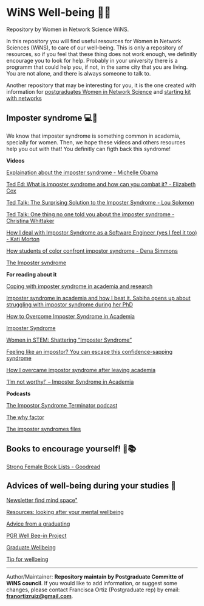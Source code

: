 
# WiNS Well-being 🌻📖

Repository by Women in Network Science WiNS.

In this repository you will find useful resources for Women in Network
Sciences (WiNS), to care of our well-being. This is only a repository of
resources, so if you feel that these thing does not work enough, we
definitly encourage you to look for help. Probably in your university
there is a programm that could help you, if not, in the same city that
you are living. You are not alone, and there is always someone to talk
to.

Another repository that may be interesting for you, it is the one
created with information for [postgraduates Women in Network
Science](https://github.com/FranciscaOrtizRuiz/wins_postgraduate) and
[starting kit with
networks](https://github.com/FranciscaOrtizRuiz/wins_startingwithnetworks)

## Imposter syndrome 💻💬

We know that imposter syndrome is something common in academia,
specially for women. Then, we hope these videos and others resources
help you out with that\! You definitly can figth back this syndrome\!

**Videos**

[Explaination about the imposter syndrome - Michelle
Obama](https://www.youtube.com/watch?v=dumm_XfHkmY)

[Ted Ed: What is imposter syndrome and how can you combat it? -
Elizabeth Cox](https://www.youtube.com/watch?v=ZQUxL4Jm1Lo)

[Ted Talk: The Surprising Solution to the Imposter Syndrome - Lou
Solomon](https://www.youtube.com/watch?v=whyUPLJZljE)

[Ted Talk: One thing no one told you about the imposter syndrome -
Christina Whittaker](https://www.youtube.com/watch?v=OMzoyiAS878)

[How I deal with Impostor Syndrome as a Software Engineer (yes I feel it
too) - Kati Morton](https://www.youtube.com/watch?v=DYPdsCN69lc)

[How students of color confront impostor syndrome - Dena
Simmons](https://www.youtube.com/watch?v=8sQ2p89P0Us)

[The Imposter syndrome](https://www.youtube.com/watch?v=eqhUHyVpAwE)

**For reading about it**

[Coping with imposter syndrome in academia and
research](https://portlandpress.com/biochemist/article/42/3/62/225249/Coping-with-imposter-syndrome-in-academia-and)

[Imposter syndrome in academia and how I beat it. Sabiha opens up about
struggling with impostor syndrome during her
PhD](https://thelifeofscience.com/2020/05/30/imposter-syn-academia/)

[How to Overcome Imposter Syndrome in
Academia](https://www.enago.com/academy/overcome-imposter-syndrome/)

[Imposter
Syndrome](https://www.imperial.ac.uk/students/success-guide/pgr/professional-development/imposter-syndrome/)

[Women in STEM: Shattering “Imposter
Syndrome”](https://www.nyas.org/magazines/beyond-2030-sustainable-development-for-the-next-frontier/women-in-stem-shattering-imposter-syndrome/)

[Feeling like an impostor? You can escape this confidence-sapping
syndrome](https://www.theguardian.com/commentisfree/2017/sep/19/fraud-impostor-syndrome-confidence-self-esteem)

[How I overcame impostor syndrome after leaving
academia](https://www.nature.com/articles/d41586-019-03036-y)

[‘I’m not worthy\!’ – Imposter Syndrome in
Academia](https://researchwhisperer.org/2016/02/02/imposter-syndrome/)

**Podcasts**

[The Impostor Syndrome Terminator
podcast](https://podcasts.google.com/feed/aHR0cHM6Ly9mZWVkcy5jYXB0aXZhdGUuZm0vaW5lcy1wYWRhcg?sa=X&ved=0CAMQ4aUDahcKEwigiJng9pfyAhUAAAAAHQAAAAAQAQ)

[The why factor](https://www.bbc.co.uk/programmes/w3csvtbs)

[The imposter syndromes
files](https://podcasts.google.com/feed/aHR0cHM6Ly9mZWVkcy5idXp6c3Byb3V0LmNvbS84MzEzNjEucnNz?sa=X&ved=0CAMQ4aUDahcKEwjow6rf9pfyAhUAAAAAHQAAAAAQAQ)

## Books to encourage yourself\! 🌻📚

[Strong Female Book Lists -
Goodread](https://www.goodreads.com/list/tag/strong-female)

## Advices of well-being during your studies 🔭

[Newsletter find mind space"](https://findmindspace.com)

[Resources: looking after your mental
wellbeing](https://www.studentminds.org.uk/lookingafteryourmentalwellbeing.html)

[Advice from a
graduating](https://www.youtube.com/watch?v=IMnLUNxM7BY&list=PLE1ZOy5rx12uLi6HNghCT_rJ5Vkx8n_sM)

[PGR Well Bee-in Project](https://sites.manchester.ac.uk/pgrwellbeing/)

[Graduate
Wellbeing](https://www.studentminds.org.uk/graduatewellbeing.html)

[Tip for wellbeing](https://www.york.ac.uk/students/health/wellbeing/)

-----

Author/Maintainer: **Repository maintain by Postgraduate Committe of
WiNS council**. If you would like to add information, or suggest some
changes, please contact Francisca Ortiz (Postgraduate rep) by email:
**<franortizruiz@gmail.com>**.
